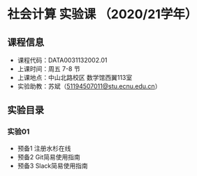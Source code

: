 # 社会计算 实验课 （2020/21学年）

## 课程信息

- 课程代码：DATA0031132002.01
- 上课时间：周五 7-8 节
- 上课地点：中山北路校区 数学馆西翼113室
- 实验助教：苏斌（[51194507011@stu.ecnu.edu.cn](mailto:51194507011@stu.ecnu.edu.cn)）

## 实验目录

### 实验01

- 预备1 注册水杉在线
- 预备2 Git简易使用指南
- 预备3 Slack简易使用指南